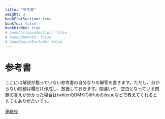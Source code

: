 ```yaml
---
title: "参考書"
weight: 3
bookFlatSection: true
bookToc: false
bookHidden: true
# bookCollapseSection: false
# bookComments: false
# bookSearchExclude: false
---
```

# 参考書

ここには解説が載っていない参考書の自分なりの解答を書きます。ただし、分からない問題は欄だけ作成し、放置しておきます。間違いや、空白となっている問題の答えが分かった場合はtwitterのDMやGitHubのissueなどで教えてくれるととてもありがたいです。

[連絡先]()